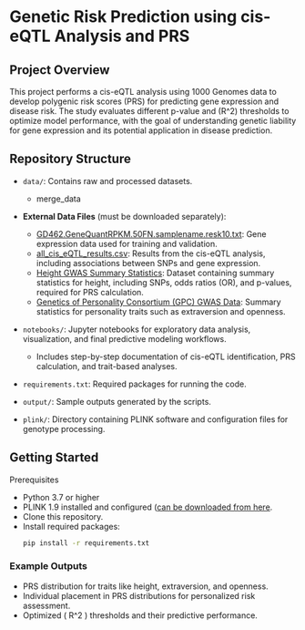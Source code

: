 # Genetic Risk Prediction using cis-eQTL Analysis and PRS

## Project Overview
This project performs a cis-eQTL analysis using 1000 Genomes data to develop polygenic risk scores (PRS) for predicting gene expression and disease risk. The study evaluates different p-value and \(R^2\) thresholds to optimize model performance, with the goal of understanding genetic liability for gene expression and its potential application in disease prediction.

## Repository Structure
- `data/`: Contains raw and processed datasets.
   - merge_data
- **External Data Files** (must be downloaded separately):
  - [GD462.GeneQuantRPKM.50FN.samplename.resk10.txt](https://drive.google.com/drive/folders/1CaE4rGz7yP0LPaS6Kv_SoBgdc1I99EWL?usp=drive_link): Gene expression data used for training and validation.
  - [all_cis_eQTL_results.csv](https://drive.google.com/drive/folders/1CaE4rGz7yP0LPaS6Kv_SoBgdc1I99EWL?usp=drive_link): Results from the cis-eQTL analysis, including associations between SNPs and gene expression.
  - [Height GWAS Summary Statistics]([https://example-link-to-height-gwas.com](https://drive.google.com/drive/folders/1CaE4rGz7yP0LPaS6Kv_SoBgdc1I99EWL?usp=drive_link)): Dataset containing summary statistics for height, including SNPs, odds ratios (OR), and p-values, required for PRS calculation.
  - [Genetics of Personality Consortium (GPC) GWAS Data](https://tweelingenregister.vu.nl/gpc#): Summary statistics for personality traits such as extraversion and openness.

- `notebooks/`:  Jupyter notebooks for exploratory data analysis, visualization, and final predictive modeling workflows.
   - Includes step-by-step documentation of cis-eQTL identification, PRS calculation, and trait-based analyses.
- `requirements.txt`: Required packages for running the code.
- `output/`: Sample outputs generated by the scripts.
- `plink/`: Directory containing PLINK software and configuration files for genotype processing.

## Getting Started
Prerequisites
- Python 3.7 or higher
- PLINK 1.9 installed and configured ([can be downloaded from here](https://www.cog-genomics.org/plink/1.9/).
- Clone this repository.
- Install required packages:
   ```bash
   pip install -r requirements.txt

### Example Outputs
- PRS distribution for traits like height, extraversion, and openness.
- Individual placement in PRS distributions for personalized risk assessment.
- Optimized \( R^2 \) thresholds and their predictive performance.

